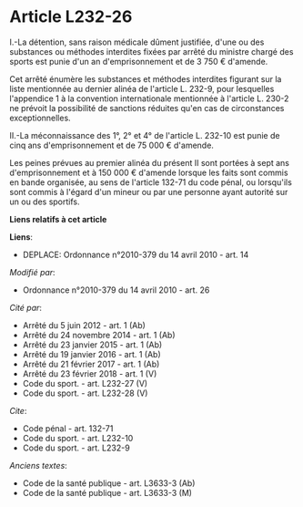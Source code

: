 # Article L232-26

I.-La détention, sans raison médicale dûment justifiée, d'une ou des substances ou méthodes interdites fixées par arrêté du
ministre chargé des sports est punie d'un an d'emprisonnement et de 3 750 € d'amende. 

Cet arrêté énumère les substances et méthodes interdites figurant sur la liste mentionnée au dernier alinéa de l'article L.
232-9, pour lesquelles l'appendice 1 à la convention internationale mentionnée à l'article L. 230-2 ne prévoit la possibilité
de sanctions réduites qu'en cas de circonstances exceptionnelles. 

II.-La méconnaissance des 1°, 2° et 4° de l'article L. 232-10 est punie de cinq ans d'emprisonnement et de 75 000 €
d'amende. 

Les peines prévues au premier alinéa du présent II sont portées à sept ans d'emprisonnement et à 150 000 € d'amende lorsque
les faits sont commis en bande organisée, au sens de l'article 132-71 du code pénal, ou lorsqu'ils sont commis à l'égard d'un
mineur ou par une personne ayant autorité sur un ou des sportifs.

**Liens relatifs à cet article**

**Liens**:

  - DEPLACE: Ordonnance n°2010-379 du 14 avril 2010 - art. 14

_Modifié par_:

  - Ordonnance n°2010-379 du 14 avril 2010 - art. 26

_Cité par_:

  - Arrêté du 5 juin 2012 - art. 1 (Ab)
  - Arrêté du 24 novembre 2014 - art. 1 (Ab)
  - Arrêté du 23 janvier 2015 - art. 1 (Ab)
  - Arrêté du 19 janvier 2016 - art. 1 (Ab)
  - Arrêté du 21 février 2017 - art. 1 (Ab)
  - Arrêté du 23 février 2018 - art. 1 (V)
  - Code du sport. - art. L232-27 (V)
  - Code du sport. - art. L232-28 (V)

_Cite_:

  - Code pénal - art. 132-71
  - Code du sport. - art. L232-10
  - Code du sport. - art. L232-9

_Anciens textes_:

  - Code de la santé publique - art. L3633-3 (Ab)
  - Code de la santé publique - art. L3633-3 (M)
